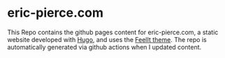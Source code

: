 # eric-pierce.com

This Repo contains the github pages content for eric-pierce.com, a static website developed with [Hugo](https://www.gohugo.io), and uses the [FeelIt theme](https://github.com/khusika/FeelIt). The repo is automatically generated via github actions when I updated content.